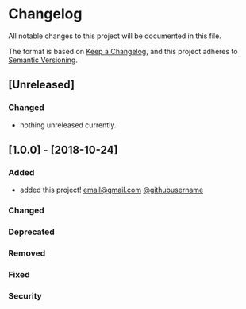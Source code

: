 # Changelog

All notable changes to this project will be documented in this file.

The format is based on [Keep a Changelog](https://keepachangelog.com/en/1.0.0/),
and this project adheres to [Semantic Versioning](https://semver.org/spec/v2.0.0.html).

## [Unreleased]

### Changed

- nothing unreleased currently.

## [1.0.0] - [2018-10-24]

### Added

- added this project! <email@gmail.com> [@githubusername](https://github.com/githubusername)

### Changed

### Deprecated

### Removed

### Fixed

### Security

